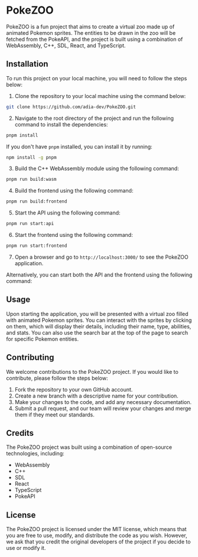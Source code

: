 # PokeZOO

PokeZOO is a fun project that aims to create a virtual zoo made up of animated Pokemon sprites. The entities to be drawn in the zoo will be fetched from the PokeAPI, and the project is built using a combination of WebAssembly, C++, SDL, React, and TypeScript.

## Installation

To run this project on your local machine, you will need to follow the steps below:

1. Clone the repository to your local machine using the command below:

```bash
git clone https://github.com/adia-dev/PokeZOO.git
```

2. Navigate to the root directory of the project and run the following command to install the dependencies:

```bash
pnpm install
```

If you don't have `pnpm` installed, you can install it by running:

```bash
npm install -g pnpm
```

3. Build the C++ WebAssembly module using the following command:

```bash
pnpm run build:wasm
```

4. Build the frontend using the following command:

```bash
pnpm run build:frontend
```

5. Start the API using the following command:

```bash
pnpm run start:api
```

6. Start the frontend using the following command:
```bash
pnpm run start:frontend
```


7. Open a browser and go to `http://localhost:3000/` to see the PokeZOO application.

Alternatively, you can start both the API and the frontend using the following command:



## Usage

Upon starting the application, you will be presented with a virtual zoo filled with animated Pokemon sprites. You can interact with the sprites by clicking on them, which will display their details, including their name, type, abilities, and stats. You can also use the search bar at the top of the page to search for specific Pokemon entities.

## Contributing

We welcome contributions to the PokeZOO project. If you would like to contribute, please follow the steps below:

1. Fork the repository to your own GitHub account.
2. Create a new branch with a descriptive name for your contribution.
3. Make your changes to the code, and add any necessary documentation.
4. Submit a pull request, and our team will review your changes and merge them if they meet our standards.

## Credits

The PokeZOO project was built using a combination of open-source technologies, including:

- WebAssembly
- C++
- SDL
- React
- TypeScript
- PokeAPI

## License

The PokeZOO project is licensed under the MIT license, which means that you are free to use, modify, and distribute the code as you wish. However, we ask that you credit the original developers of the project if you decide to use or modify it.
